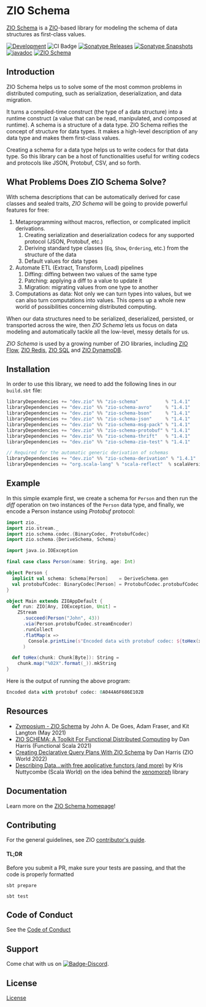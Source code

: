 [//]: # (This file was autogenerated using `zio-sbt-website` plugin via `sbt generateReadme` command.)
[//]: # (So please do not edit it manually. Instead, change "docs/index.md" file or sbt setting keys)
[//]: # (e.g. "readmeDocumentation" and "readmeSupport".)

# ZIO Schema

[ZIO Schema](https://github.com/zio/zio-schema) is a [ZIO](https://zio.dev)-based library for modeling the schema of data structures as first-class values.

[![Development](https://img.shields.io/badge/Project%20Stage-Development-green.svg)](https://github.com/zio/zio/wiki/Project-Stages) ![CI Badge](https://github.com/zio/zio-schema/workflows/CI/badge.svg) [![Sonatype Releases](https://img.shields.io/nexus/r/https/oss.sonatype.org/dev.zio/zio-schema_2.13.svg?label=Sonatype%20Release)](https://oss.sonatype.org/content/repositories/releases/dev/zio/zio-schema_2.13/) [![Sonatype Snapshots](https://img.shields.io/nexus/s/https/oss.sonatype.org/dev.zio/zio-schema_2.13.svg?label=Sonatype%20Snapshot)](https://oss.sonatype.org/content/repositories/snapshots/dev/zio/zio-schema_2.13/) [![javadoc](https://javadoc.io/badge2/dev.zio/zio-schema-docs_2.13/javadoc.svg)](https://javadoc.io/doc/dev.zio/zio-schema-docs_2.13) [![ZIO Schema](https://img.shields.io/github/stars/zio/zio-schema?style=social)](https://github.com/zio/zio-schema)

## Introduction

ZIO Schema helps us to solve some of the most common problems in distributed computing, such as serialization, deserialization, and data migration.

It turns a compiled-time construct (the type of a data structure) into a runtime construct (a value that can be read, manipulated, and composed at runtime). A schema is a structure of a data type. ZIO Schema reifies the concept of structure for data types. It makes a high-level description of any data type and makes them first-class values.

Creating a schema for a data type helps us to write codecs for that data type. So this library can be a host of functionalities useful for writing codecs and protocols like JSON, Protobuf, CSV, and so forth.

## What Problems Does ZIO Schema Solve?

With schema descriptions that can be automatically derived for case classes and sealed traits, _ZIO Schema_ will be going to provide powerful features for free:

1. Metaprogramming without macros, reflection, or complicated implicit derivations.
    1. Creating serialization and deserialization codecs for any supported protocol (JSON, Protobuf, etc.)
    2. Deriving standard type classes (`Eq`, `Show`, `Ordering`, etc.) from the structure of the data
    3. Default values for data types
2. Automate ETL (Extract, Transform, Load) pipelines
    1. Diffing: diffing between two values of the same type
    2. Patching: applying a diff to a value to update it
    3. Migration: migrating values from one type to another
3. Computations as data: Not only we can turn types into values, but we can also turn computations into values. This opens up a whole new world of possibilities concerning distributed computing.

When our data structures need to be serialized, deserialized, persisted, or transported across the wire, then _ZIO Schema_ lets us focus on data modeling and automatically tackle all the low-level, messy details for us.

_ZIO Schema_ is used by a growing number of ZIO libraries, including [ZIO Flow](https://zio.dev/zio-flow), [ZIO Redis](https://zio-redis), [ZIO SQL](https://zio.dev/zio-sql) and [ZIO DynamoDB](https://zio.dev/zio-dynamodb).

## Installation

In order to use this library, we need to add the following lines in our `build.sbt` file:

```scala
libraryDependencies += "dev.zio" %% "zio-schema"          % "1.4.1"
libraryDependencies += "dev.zio" %% "zio-schema-avro"     % "1.4.1"
libraryDependencies += "dev.zio" %% "zio-schema-bson"     % "1.4.1"
libraryDependencies += "dev.zio" %% "zio-schema-json"     % "1.4.1"
libraryDependencies += "dev.zio" %% "zio-schema-msg-pack" % "1.4.1"
libraryDependencies += "dev.zio" %% "zio-schema-protobuf" % "1.4.1"
libraryDependencies += "dev.zio" %% "zio-schema-thrift"   % "1.4.1"
libraryDependencies += "dev.zio" %% "zio-schema-zio-test" % "1.4.1"

// Required for the automatic generic derivation of schemas
libraryDependencies += "dev.zio" %% "zio-schema-derivation" % "1.4.1"
libraryDependencies += "org.scala-lang" % "scala-reflect"  % scalaVersion.value % "provided"
```

## Example

In this simple example first, we create a schema for `Person` and then run the _diff_ operation on two instances of the `Person` data type, and finally, we encode a Person instance using _Protobuf_ protocol:

```scala
import zio._
import zio.stream._
import zio.schema.codec.{BinaryCodec, ProtobufCodec}
import zio.schema.{DeriveSchema, Schema}

import java.io.IOException

final case class Person(name: String, age: Int)

object Person {
  implicit val schema: Schema[Person]    = DeriveSchema.gen
  val protobufCodec: BinaryCodec[Person] = ProtobufCodec.protobufCodec
}

object Main extends ZIOAppDefault {
  def run: ZIO[Any, IOException, Unit] =
    ZStream
      .succeed(Person("John", 43))
      .via(Person.protobufCodec.streamEncoder)
      .runCollect
      .flatMap(x =>
        Console.printLine(s"Encoded data with protobuf codec: ${toHex(x)}")
      )

  def toHex(chunk: Chunk[Byte]): String =
    chunk.map("%02X".format(_)).mkString
}
```

Here is the output of running the above program:

```scala
Encoded data with protobuf codec: 0A044A6F686E102B
```

## Resources

- [Zymposium - ZIO Schema](https://www.youtube.com/watch?v=GfNiDaL5aIM) by John A. De Goes, Adam Fraser, and Kit Langton (May 2021)
- [ZIO SCHEMA: A Toolkit For Functional Distributed Computing](https://www.youtube.com/watch?v=lJziseYKvHo&t=481s) by Dan Harris (Functional Scala 2021)
- [Creating Declarative Query Plans With ZIO Schema](https://www.youtube.com/watch?v=ClePN4P9_pg) by Dan Harris (ZIO World 2022)
- [Describing Data...with free applicative functors (and more)](https://www.youtube.com/watch?v=oRLkb6mqvVM) by Kris Nuttycombe (Scala World) on the idea behind the [xenomorph](https://github.com/nuttycom/xenomorph) library

## Documentation

Learn more on the [ZIO Schema homepage](https://zio.dev/zio-schema)!

## Contributing

For the general guidelines, see ZIO [contributor's guide](https://zio.dev/contributor-guidelines).
#### TL;DR

Before you submit a PR, make sure your tests are passing, and that the code is properly formatted

```
sbt prepare

sbt test
```

## Code of Conduct

See the [Code of Conduct](https://zio.dev/code-of-conduct)

## Support

Come chat with us on [![Badge-Discord]][Link-Discord].

[Badge-Discord]: https://img.shields.io/discord/629491597070827530?logo=discord "chat on discord"
[Link-Discord]: https://discord.gg/2ccFBr4 "Discord"

## License

[License](LICENSE)
